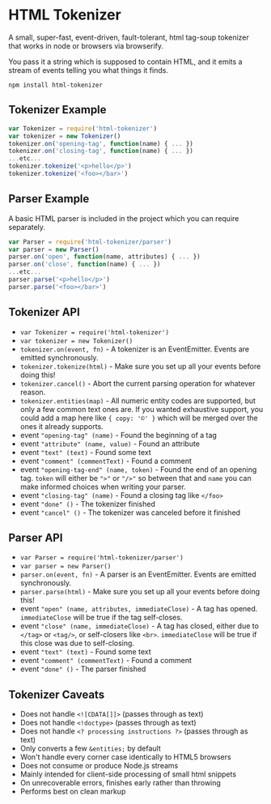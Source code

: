 # HTML Tokenizer

A small, super-fast, event-driven, fault-tolerant, html tag-soup tokenizer that works in node or browsers via browserify.

You pass it a string which is supposed to contain HTML, and it emits a stream of events telling you what things it finds.

```
npm install html-tokenizer
```

## Tokenizer Example

```js
var Tokenizer = require('html-tokenizer')
var tokenizer = new Tokenizer()
tokenizer.on('opening-tag', function(name) { ... })
tokenizer.on('closing-tag', function(name) { ... })
...etc...
tokenizer.tokenize('<p>hello</p>')
tokenizer.tokenize('<foo></bar>')
```

## Parser Example

A basic HTML parser is included in the project which you can require separately.

```js
var Parser = require('html-tokenizer/parser')
var parser = new Parser()
parser.on('open', function(name, attributes) { ... })
parser.on('close', function(name) { ... })
...etc...
parser.parse('<p>hello</p>')
parser.parse('<foo></bar>')
```

## Tokenizer API

 * `var Tokenizer = require('html-tokenizer')`
 * `var tokenizer = new Tokenizer()`
 * `tokenizer.on(event, fn)` - A tokenizer is an EventEmitter. Events are emitted synchronously.
 * `tokenizer.tokenize(html)` - Make sure you set up all your events before doing this!
 * `tokenizer.cancel()` - Abort the current parsing operation for whatever reason.
 * `tokenizer.entities(map)` - All numeric entity codes are supported, but only a few common text ones are. If you wanted exhaustive support, you could add a map here like `{ copy: '©' }` which will be merged over the ones it already supports.
 * event `"opening-tag" (name)` - Found the beginning of a tag
 * event `"attribute" (name, value)` - Found an attribute
 * event `"text" (text)` - Found some text
 * event `"comment" (commentText)` - Found a comment
 * event `"opening-tag-end" (name, token)` - Found the end of an opening tag. `token` will either be `">"` or `"/>"` so between that and `name` you can make informed choices when writing your parser.
 * event `"closing-tag" (name)` - Found a closing tag like `</foo>`
 * event `"done" ()` - The tokenizer finished
 * event `"cancel" ()` - The tokenizer was canceled before it finished

## Parser API

 * `var Parser = require('html-tokenizer/parser')`
 * `var parser = new Parser()`
 * `parser.on(event, fn)` - A parser is an EventEmitter. Events are emitted synchronously.
 * `parser.parse(html)` - Make sure you set up all your events before doing this!
 * event `"open" (name, attributes, immediateClose)` - A tag has opened. `immediateClose` will be true if the tag self-closes.
 * event `"close" (name, immediateClose)` - A tag has closed, either due to `</tag>` or `<tag/>`, or self-closers like `<br>`. `immediateClose` will be true if this close was due to self-closing.
 * event `"text" (text)` - Found some text
 * event `"comment" (commentText)` - Found a comment
 * event `"done" ()` - The parser finished

## Tokenizer Caveats

 * Does not handle `<![CDATA[]]>` (passes through as text)
 * Does not handle `<!doctype>` (passes through as text)
 * Does not handle `<? processing instructions ?>` (passes through as text)
 * Only converts a few `&entities;` by default
 * Won't handle every corner case identically to HTML5 browsers
 * Does not consume or produce Node.js streams
 * Mainly intended for client-side processing of small html snippets
 * On unrecoverable errors, finishes early rather than throwing
 * Performs best on clean markup

